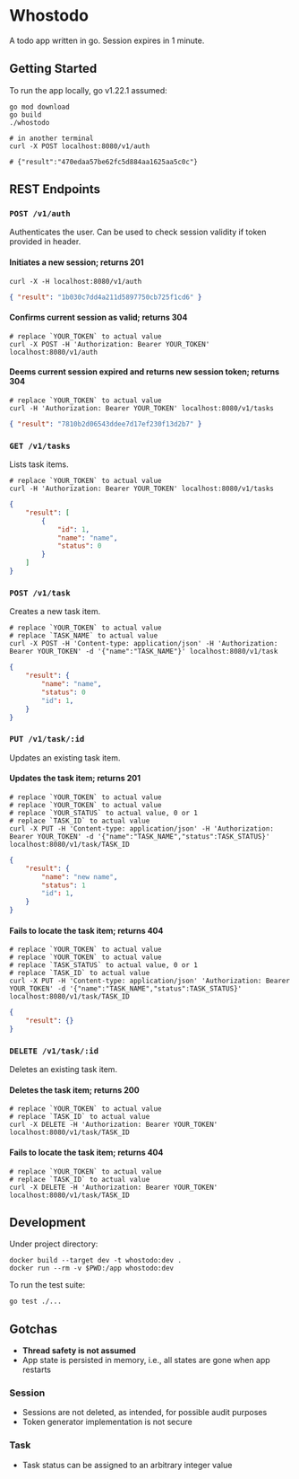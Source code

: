 # Whostodo

A todo app written in go. Session expires in 1 minute.

## Getting Started

To run the app locally, go v1.22.1 assumed:
```shell
go mod download
go build
./whostodo

# in another terminal
curl -X POST localhost:8080/v1/auth

# {"result":"470edaa57be62fc5d884aa1625aa5c0c"}
```

## REST Endpoints

### `POST /v1/auth`

Authenticates the user. Can be used to check session validity if token provided in header.

#### Initiates a new session; returns 201

```shell
curl -X -H localhost:8080/v1/auth
```

```json
{ "result": "1b030c7dd4a211d5897750cb725f1cd6" }
```

#### Confirms current session as valid; returns 304

```shell
# replace `YOUR_TOKEN` to actual value
curl -X POST -H 'Authorization: Bearer YOUR_TOKEN' localhost:8080/v1/auth
```

#### Deems current session expired and returns new session token; returns 304

```shell
# replace `YOUR_TOKEN` to actual value
curl -H 'Authorization: Bearer YOUR_TOKEN' localhost:8080/v1/tasks
```

```json
{ "result": "7810b2d06543ddee7d17ef230f13d2b7" }
```

### `GET /v1/tasks`

Lists task items.

```shell
# replace `YOUR_TOKEN` to actual value
curl -H 'Authorization: Bearer YOUR_TOKEN' localhost:8080/v1/tasks
```

```json
{
    "result": [
        {
            "id": 1,
            "name": "name",
            "status": 0
        }
    ]
}
```

### `POST /v1/task`

Creates a new task item.

```shell
# replace `YOUR_TOKEN` to actual value
# replace `TASK_NAME` to actual value
curl -X POST -H 'Content-type: application/json' -H 'Authorization: Bearer YOUR_TOKEN' -d '{"name":"TASK_NAME"}' localhost:8080/v1/task
```

```json
{
    "result": {
        "name": "name",
        "status": 0
        "id": 1,
    }
}
```

### `PUT /v1/task/:id`

Updates an existing task item.

#### Updates the task item; returns 201

```shell
# replace `YOUR_TOKEN` to actual value
# replace `YOUR_TOKEN` to actual value
# replace `YOUR_STATUS` to actual value, 0 or 1
# replace `TASK_ID` to actual value
curl -X PUT -H 'Content-type: application/json' -H 'Authorization: Bearer YOUR_TOKEN' -d '{"name":"TASK_NAME","status":TASK_STATUS}' localhost:8080/v1/task/TASK_ID
```

```json
{
    "result": {
        "name": "new name",
        "status": 1
        "id": 1,
    }
}
```

#### Fails to locate the task item; returns 404

```shell
# replace `YOUR_TOKEN` to actual value
# replace `YOUR_TOKEN` to actual value
# replace `TASK_STATUS` to actual value, 0 or 1
# replace `TASK_ID` to actual value
curl -X PUT -H 'Content-type: application/json' 'Authorization: Bearer YOUR_TOKEN' -d '{"name":"TASK_NAME","status":TASK_STATUS}' localhost:8080/v1/task/TASK_ID
```

```json
{
    "result": {}
}
```

### `DELETE /v1/task/:id`

Deletes an existing task item.

#### Deletes the task item; returns 200

```shell
# replace `YOUR_TOKEN` to actual value
# replace `TASK_ID` to actual value
curl -X DELETE -H 'Authorization: Bearer YOUR_TOKEN' localhost:8080/v1/task/TASK_ID
```

#### Fails to locate the task item; returns 404

```shell
# replace `YOUR_TOKEN` to actual value
# replace `TASK_ID` to actual value
curl -X DELETE -H 'Authorization: Bearer YOUR_TOKEN' localhost:8080/v1/task/TASK_ID
```

## Development

Under project directory:
```shell
docker build --target dev -t whostodo:dev .
docker run --rm -v $PWD:/app whostodo:dev
```

To run the test suite:
```shell
go test ./...
```

## Gotchas

- **Thread safety is not assumed**
- App state is persisted in memory, i.e., all states are gone when app restarts

### Session

- Sessions are not deleted, as intended, for possible audit purposes
- Token generator implementation is not secure

### Task

- Task status can be assigned to an arbitrary integer value
